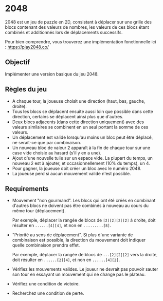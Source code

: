 # 2048

2048 est un jeu de puzzle en 2D, consistant à déplacer sur une grille des blocs contenant des valeurs de nombres, les valeurs de ces blocs étant combinés et additionnés lors de déplacements successifs.

Pour bien comprendre, vous trouverez une implémentation fonctionnelle ici : https://play2048.co/

## Objectif
Implémenter une version basique du jeu 2048.

## Règles du jeu

- A chaque tour, la joueuse choisit une direction (haut, bas, gauche, droite).
- Tous les blocs se déplacent ensuite aussi loin que possible dans cette direction, certains se déplacent ainsi plus que d'autres.
- Deux blocs adjacents (dans cette direction uniquement) avec des valeurs similaires se combinent en un seul portant la somme de ces valeurs.
- Un déplacement est valide lorsqu'au moins un bloc peut être déplacé, ne serait-ce que par combinaison.
- Un nouveau bloc de valeur 2 apparaît à la fin de chaque tour sur une case vide choisie au hasard (s'il y en a une).
- Ajout d'une nouvelle tuile sur un espace vide. La plupart du temps, un nouveau 2 est à ajouter, et occasionnellement (10% du temps), un 4.
- Pour gagner, la joueuse doit créer un bloc avec le numéro 2048.
- La joueuse perd si aucun mouvement valide n'est possible.

## Requirements

- Mouvement "non gourmand".
  Les blocs qui ont été créés en combinant d'autres blocs ne doivent pas être combinés à nouveau au cours du même tour (déplacement).
  
  Par exemple, déplacer la rangée de blocs de `[2][2][2][2]` à droite, doit résulter en `......[4][4]`, et non en `.........[8]`.

- "Priorité au sens de déplacement".
  Si plus d'une variante de combinaison est possible, la direction du mouvement doit indiquer quelle combinaison prendra effet.
  
  Par exemple, déplacer la rangée de blocs de `...[2][2][2]` vers la droite, doit résulter en `......[2][4]`, et non en `......[4][2]`.

- Vérifiez les mouvements valides. Le joueur ne devrait pas pouvoir sauter son tour en essayant un mouvement qui ne change pas le plateau.

- Vérifiez une condition de victoire.

- Recherchez une condition de perte.
